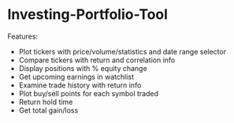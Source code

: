 # Investing-Portfolio-Tool


Features: 

- Plot tickers with price/volume/statistics and date range selector
- Compare tickers with return and correlation info
- Display positions with % equity change
- Get upcoming earnings in watchlist
- Examine trade history with return info 
- Plot buy/sell points for each symbol traded
- Return hold time
- Get total gain/loss
